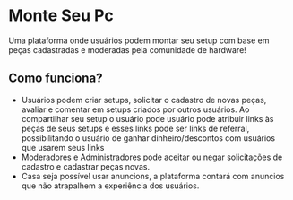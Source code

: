 # Monte Seu Pc

Uma plataforma onde usuários podem montar seu setup com base em peças cadastradas e moderadas pela comunidade de hardware!

## Como funciona?

 - Usuários podem criar setups, solicitar o cadastro de novas peças, avaliar e comentar em setups criados por outros usuários. Ao compartilhar seu setup o usuário pode usuário pode atribuir links às peças de seus setups e esses links pode ser links de referral, possibilitando o usuário de ganhar dinheiro/descontos com usuários que usarem seus links
 - Moderadores e Administradores pode aceitar ou negar solicitações de cadastro e cadastrar peças novas.
 - Casa seja possível usar anuncions, a plataforma contará com anuncios que não atrapalhem a experiência dos usuários.

